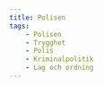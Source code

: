 ```yaml
---
title: Polisen
tags:
    - Polisen
    - Trygghet
    - Polis
    - Kriminalpolitik
    - Lag och ordning
---
```

